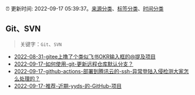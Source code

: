 :alarm_clock: 更新时间: 2022-09-17 05:39:37。[来源分类](../README.md)、[标签分类](../TAGS.md)、[时间分类](../TIMELINE.md)

## Git、SVN


> 关键字：`Git`、`SVN`



- [2022-08-31-gitee上撸了个类似飞书OKR输入框的@提及项目](https://www.zhangxinxu.com/wordpress/2022/08/gitee-feishu-okr-at-mention/) 
- [2022-09-17-如何使用-git-更新远程仓库默认分支？](https://www.v2ex.com/t/880780) 
- [2022-09-17-github-actions-部署到腾讯云的-ssh-异常登陆入侵检测大家怎么处理的？](https://www.v2ex.com/t/880769) 
- [2022-09-17-推荐-近期-yyds-的-GitHub-项目](https://toutiao.io/k/i1qkq4o) 